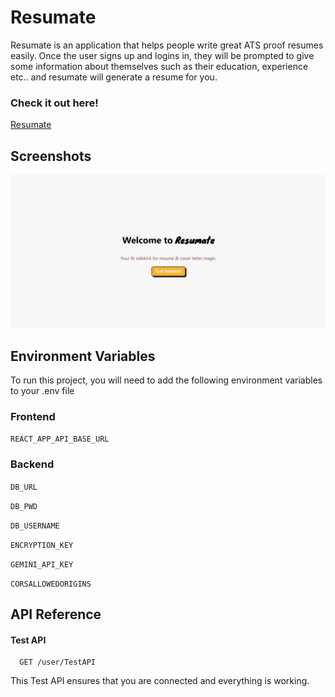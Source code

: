 
# Resumate

Resumate is an application that helps people write great ATS proof resumes easily. Once the user signs up and logins in, they will be prompted to give some information about themselves such as their education, experience etc.. and resumate will generate a resume for you. 

### Check it out here!

[Resumate](https://resumate-o35ykx6e5-kevinorathels-projects.vercel.app/)

## Screenshots

![App Screenshot](https://raw.githubusercontent.com/kevinorathel/Resumate/refs/heads/main/misc/Resumate-home.png)



## Environment Variables

To run this project, you will need to add the following environment variables to your .env file

### Frontend

`REACT_APP_API_BASE_URL`

### Backend

`DB_URL`

`DB_PWD`

`DB_USERNAME`

`ENCRYPTION_KEY`

`GEMINI_API_KEY`

`CORSALLOWEDORIGINS`



## API Reference

#### Test API

```http
  GET /user/TestAPI
```

This Test API ensures that you are connected and everything is working.
